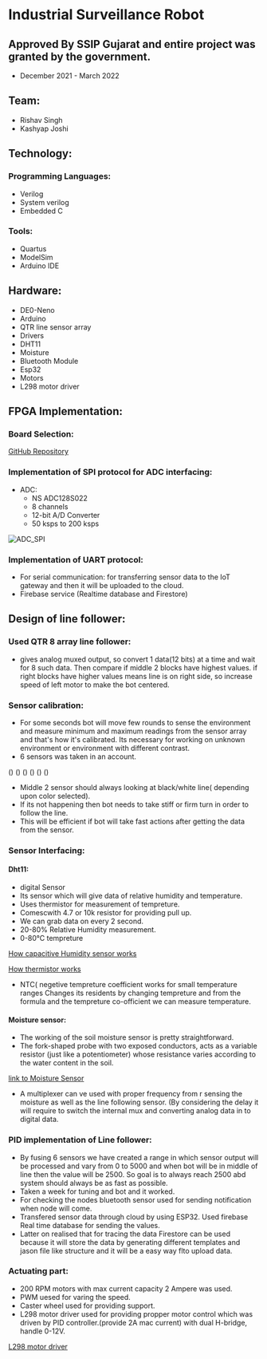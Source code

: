 # Industrial Surveillance Robot

## Approved By SSIP Gujarat and entire project was granted by the government.

- December 2021 - March 2022

## Team:

- Rishav Singh
- Kashyap Joshi 

## Technology:

### Programming Languages:

- Verilog
- System verilog
- Embedded C

### Tools:

- Quartus
- ModelSim
- Arduino IDE

## Hardware:

- DE0-Neno
- Arduino
- QTR line sensor array
- Drivers
- DHT11
- Moisture
- Bluetooth Module
- Esp32
- Motors
- L298 motor driver

## FPGA Implementation:

### Board Selection:

[GitHub Repository](https://rishav-singh-0.github.io/industrial-surveillance-robot/)

### Implementation of SPI protocol for ADC interfacing:

- ADC:
    - NS ADC128S022
    - 8 channels
    - 12-bit A/D Converter
    - 50 ksps to 200 ksps

![ADC_SPI](./img/adc_spi.png)

### Implementation of UART protocol:

- For serial communication: for transferring sensor data to the IoT gateway and
  then it will be uploaded to the cloud. 
- Firebase service (Realtime database and Firestore)

## Design of line follower:

### Used QTR 8 array line follower:
- gives analog muxed output, so convert 1 data(12 bits) at a time and wait for
  8 such data. Then compare if middle 2 blocks have highest values. if right
  blocks have higher values means line is on right side, so increase speed of
  left motor to make the bot centered.

### Sensor calibration:

- For some seconds bot will move few rounds to sense the environment and
  measure minimum and maximum readings from the sensor array and that's how
  it's calibrated. Its necessary for working on unknown environment or
  environment with different contrast.
- 6 sensors was taken in an account.

() () () () () ()

- Middle 2 sensor should always looking at black/white line( depending upon
  color selected).
- If its not happening then bot needs to take stiff or firm turn in order to
  follow the line. 
- This will be efficient if bot will take fast actions after getting the data
  from the sensor.


### Sensor Interfacing:

#### Dht11:

- digital Sensor
- Its sensor which will give data of relative humidity and temperature.
- Uses thermistor for measurement of tempreture.
- Comescwith 4.7 or 10k resistor for providing pull up.
- We can grab data on every 2 second.
- 20-80% Relative Humidity measurement.
- 0-80°C tempreture 

[How capacitive Humidity sensor works](https://in.element14.com/sensor-humidity-sensor-technology)

[How thermistor works](https://www.pyrosales.com.au/blog/thermocouple-information/what-is-a-thermistor/)

- NTC( negetive tempreture coefficient works for small temperature ranges
  Changes its residents by changing tempreture and from the formula and the
  tempreture co-officient we can measure temperature.

#### Moisture sensor:

- The working of the soil moisture sensor is pretty straightforward.
- The fork-shaped probe with two exposed conductors, acts as a variable
  resistor (just like a potentiometer) whose resistance varies according to the
  water content in the soil.

[link to Moisture Sensor](https://lastminuteengineers.com/soil-moisture-sensor-arduino-tutorial/)

- A multiplexer can ve used with proper frequency from r sensing the moisture
  as well as the line following sensor. (By considering the delay it will
  require to switch the internal mux and converting analog data in to digital
  data.

### PID implementation of Line follower:

- By fusing 6 sensors we have created a range in which sensor output will be
  processed and vary from 0 to 5000 and when bot will be in middle of line then
  the value will be 2500. So goal is to always reach 2500 abd system should
  always be as fast as possible.
- Taken a week for tuning and bot and it worked. 
- For checking the nodes bluetooth sensor used for sending notification when
  node will come.
- Transfered sensor data through cloud by using ESP32. Used firebase Real time
  database for sending the values.
- Latter on realised that for tracing the data Firestore can be used because it
  will store the data by generating different templates and jason file like
  structure and it will be a easy way flto upload data.

### Actuating part:

- 200 RPM  motors with max current capacity 2 Ampere was used. 
- PWM uesed for varing the speed.
- Caster wheel used for providing support.
- L298 motor driver used for providing propper motor control which was driven
  by PID controller.(provide 2A mac current) with dual H-bridge, handle 0-12V.

[L298 motor driver](https://lastminuteengineers.com/l298n-dc-stepper-driver-arduino-tutorial/)

